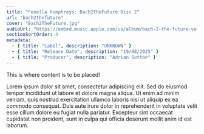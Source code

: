 ```yaml
---
title: "Fenella Humphreys: Bach2TheFuture Disc 2"
url: "bach2thefuture"
cover: "Bach2TheFuture.jpg"
audioUrl: "https://embed.music.apple.com/us/album/bach-2-the-future-vol-2/1178748501"
sectionSortOrder: 4
metadata:
  - { title: "Label", description: "UNKNOWN" }
  - { title: "Release Date", description: "19/08/2025" }
  - { title: "Producer", description: "Adrian Sutton" }
---
```


This is where content is to be placed!

Lorem ipsum dolor sit amet, consectetur adipiscing elit. Sed do eiusmod tempor incididunt ut labore et dolore magna aliqua. Ut enim ad minim veniam, quis nostrud exercitation ullamco laboris nisi ut aliquip ex ea commodo consequat. Duis aute irure dolor in reprehenderit in voluptate velit esse cillum dolore eu fugiat nulla pariatur. Excepteur sint occaecat cupidatat non proident, sunt in culpa qui officia deserunt mollit anim id est laborum.
